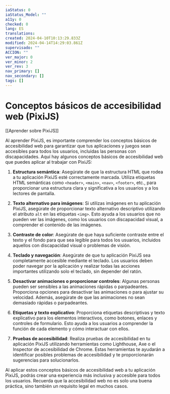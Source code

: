 ```yaml
---
iaStatus: 0
iaStatus_Model: ""
a11y: 0
checked: 0
lang: ES
translations: 
created: 2024-04-10T10:13:29.833Z
modified: 2024-04-14T14:29:03.861Z
supervisado: ""
ACCION: ""
ver_major: 0
ver_minor: 2
ver_rev: 3
nav_primary: []
nav_secondary: []
tags: []
---
```

# Conceptos básicos de accesibilidad web (PixiJS)

[[Aprender sobre PixiJS]]

Al aprender PixiJS, es importante comprender los conceptos básicos de accesibilidad web para garantizar que tus aplicaciones y juegos sean accesibles para todos los usuarios, incluidas las personas con discapacidades. Aquí hay algunos conceptos básicos de accesibilidad web que puedes aplicar al trabajar con PixiJS:

1. **Estructura semántica**: Asegúrate de que la estructura HTML que rodea a tu aplicación PixiJS esté correctamente marcada. Utiliza etiquetas HTML semánticas como `<header>`, `<main>`, `<nav>`, `<footer>`, etc., para proporcionar una estructura clara y significativa a los usuarios y a los lectores de pantalla.

2. **Texto alternativo para imágenes**: Si utilizas imágenes en tu aplicación PixiJS, asegúrate de proporcionar texto alternativo descriptivo utilizando el atributo `alt` en las etiquetas `<img>`. Esto ayuda a los usuarios que no pueden ver las imágenes, como los usuarios con discapacidad visual, a comprender el contenido de las imágenes.

3. **Contraste de color**: Asegúrate de que haya suficiente contraste entre el texto y el fondo para que sea legible para todos los usuarios, incluidos aquellos con discapacidad visual o problemas de visión.

4. **Teclado y navegación**: Asegúrate de que tu aplicación PixiJS sea completamente accesible mediante el teclado. Los usuarios deben poder navegar por la aplicación y realizar todas las acciones importantes utilizando solo el teclado, sin depender del ratón.

5. **Desactivar animaciones o proporcionar controles**: Algunas personas pueden ser sensibles a las animaciones rápidas o parpadeantes. Proporciona opciones para desactivar las animaciones o para ajustar su velocidad. Además, asegúrate de que las animaciones no sean demasiado rápidas o parpadeantes.

6. **Etiquetas y texto explicativo**: Proporciona etiquetas descriptivas y texto explicativo para los elementos interactivos, como botones, enlaces y controles de formulario. Esto ayuda a los usuarios a comprender la función de cada elemento y cómo interactuar con ellos.

7. **Pruebas de accesibilidad**: Realiza pruebas de accesibilidad en tu aplicación PixiJS utilizando herramientas como Lighthouse, Axe o el Inspector de accesibilidad de Chrome. Estas herramientas te ayudarán a identificar posibles problemas de accesibilidad y te proporcionarán sugerencias para solucionarlos.

Al aplicar estos conceptos básicos de accesibilidad web a tu aplicación PixiJS, podrás crear una experiencia más inclusiva y accesible para todos los usuarios. Recuerda que la accesibilidad web no es solo una buena práctica, sino también un requisito legal en muchos casos.